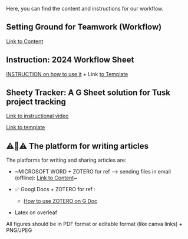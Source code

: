 Here, you can find the content and instructions for our workflow. 

## Setting Ground for Teamwork (Workflow)
  
[Link to Content](https://amirsafavi.com/index.php/setting-ground-for-teamwork/)

## Instruction: 2024 Workflow Sheet

[INSTRUCTION on how to use it](https://youtu.be/BpUohnBkef8) + Link [to Template](https://docs.google.com/spreadsheets/d/1M8X83P9wy4CtMqQnjoKmNLz-UjaZCCkEaZoUSdQRaYE/edit?usp=sharing)

## Sheety Tracker: A G Sheet solution for Tusk project tracking
[Link to instructional video](https://youtu.be/xeVTexVQJUQ)

[Link to template](https://docs.google.com/spreadsheets/d/1GS7O6SNVN0OZst5bv8GcnmHsNT7tcc6wup2RV0b4NtE/edit?usp=sharing)

## ⚠️🔴⚠️ The platform for writing articles 

The platforms for writing and sharing articles are:

- ~MICROSOFT WORD + ZOTERO for ref --> sending files in email (offline): [Link to Content](https://youtu.be/SaybuuZFAQY)~

- ✅ Googl Docs + ZOTERO for ref :
  - [How to use ZOTERO on G Doc](https://youtu.be/Oa7BNdxQ3D0)

- Latex on overleaf

All figures should be in PDF format or editable format (like canva links) + PNG/JPEG
